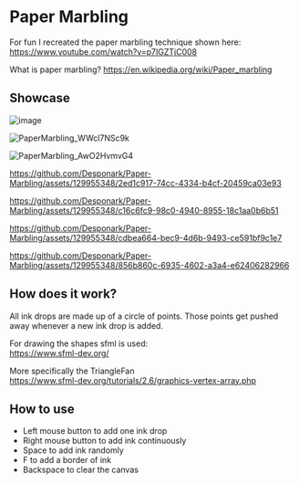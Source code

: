 # Paper Marbling

For fun I recreated the paper marbling technique shown here: https://www.youtube.com/watch?v=p7IGZTjC008

What is paper marbling? https://en.wikipedia.org/wiki/Paper_marbling

## Showcase
![image](https://github.com/Desponark/Paper-Marbling/assets/129955348/3e2acb32-a628-41f9-83a7-d3639c175d9f)

![PaperMarbling_WWcl7NSc9k](https://github.com/Desponark/Paper-Marbling/assets/129955348/b3c2b41b-20c2-4431-bc24-6012bbadddb9)

![PaperMarbling_AwO2HvmvG4](https://github.com/Desponark/Paper-Marbling/assets/129955348/23f45e09-f96b-46ab-ad73-8ea784a9b1a3)

https://github.com/Desponark/Paper-Marbling/assets/129955348/2ed1c917-74cc-4334-b4cf-20459ca03e93

https://github.com/Desponark/Paper-Marbling/assets/129955348/c16c6fc9-98c0-4940-8955-18c1aa0b6b51

https://github.com/Desponark/Paper-Marbling/assets/129955348/cdbea664-bec9-4d6b-9493-ce591bf9c1e7

https://github.com/Desponark/Paper-Marbling/assets/129955348/856b860c-6935-4602-a3a4-e62406282966

## How does it work?
All ink drops are made up of a circle of points. Those points get pushed away whenever a new ink drop is added.

For drawing the shapes sfml is used:
<br> https://www.sfml-dev.org/

More specifically the TriangleFan
<br> https://www.sfml-dev.org/tutorials/2.6/graphics-vertex-array.php

## How to use
- Left mouse button to add one ink drop
- Right mouse button to add ink continuously
- Space to add ink randomly
- F to add a border of ink
- Backspace to clear the canvas
